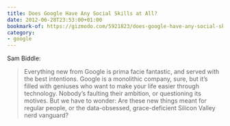```yaml
---
title: Does Google Have Any Social Skills at All?
date: 2012-06-28T23:53:00+01:00
bookmark-of: https://gizmodo.com/5921823/does-google-have-any-social-skills-at-all
category:
- google
---
```

Sam Biddle:

> Everything new from Google is prima facie fantastic, and served with the best intentions. Google is a monolithic company, sure, but it’s filled with geniuses who want to make your life easier through technology. Nobody’s faulting their ambition, or questioning its motives. But we have to wonder: Are these new things meant for regular people, or the data-obsessed, grace-deficient Silicon Valley nerd vanguard?
